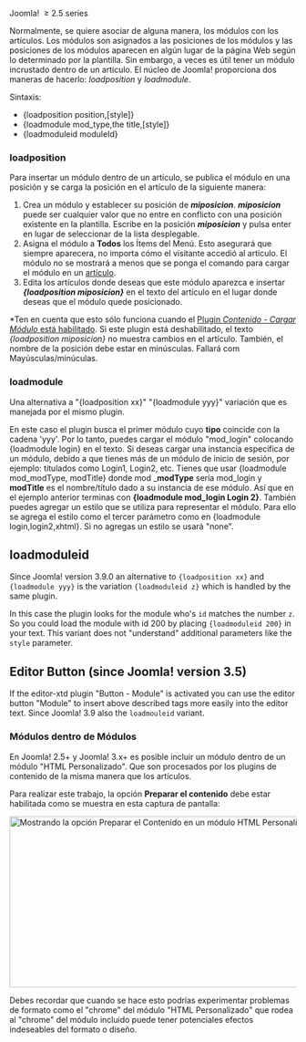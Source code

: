 <!-- Filename: How_do_you_put_a_module_inside_an_article%3F / Display title: ¿Como se puede poner un módulo dentro de un artículo? -->

Joomla!  <span class="small">≥ </span>2.5 series

Normalmente, se quiere asociar de alguna manera, los módulos con los
artículos. Los módulos son asignados a las posiciones de los módulos y
las posiciones de los módulos aparecen en algún lugar de la página Web
según lo determinado por la plantilla. Sin embargo, a veces es útil
tener un módulo incrustado dentro de un artículo. El núcleo de Joomla!
proporciona dos maneras de hacerlo: *loadposition* y *loadmodule*.

Sintaxis:

- {loadposition position,\[style\]}
- {loadmodule mod_type,the title,\[style\]}
- {loadmoduleid moduleId}

### loadposition

Para insertar un módulo dentro de un artículo, se publica el módulo en
una posición y se carga la posición en el artículo de la siguiente
manera:

1.  Crea un módulo y establecer su posición de ***miposicion***.
    ***miposicion*** puede ser cualquier valor que no entre en conflicto
    con una posición existente en la plantilla. Escribe en la posición
    ***miposicion*** y pulsa enter en lugar de seleccionar de la lista
    desplegable.
2.  Asigna el módulo a **Todos** los Ítems del Menú. Esto asegurará que
    siempre aparecera, no importa cómo el visitante accedió al artículo.
    El módulo no se mostrará a menos que se ponga el comando para cargar
    el módulo en un
    [artículo](https://docs.joomla.org/article "Special:MyLanguage/article").
3.  Edita los artículos donde deseas que este módulo aparezca e insertar
    ***{loadposition miposicion}*** en el texto del artículo en el lugar
    donde deseas que el módulo quede posicionado.

\*Ten en cuenta que esto sólo funciona cuando el [Plugin *Contenido -
Cargar Módulo* está
habilitado](https://docs.joomla.org/Help25:Extensions_Plugin_Manager_Edit#Content_-_Load_Modules "Special:MyLanguage/Help25:Extensions Plugin Manager Edit").
Si este plugin está deshabilitado, el texto *{loadposition miposicion}*
no muestra cambios en el artículo. También, el nombre de la posición
debe estar en minúsculas. Fallará com Mayúsculas/minúculas.

### loadmodule

Una alternativa a "{loadposition xx}" "{loadmodule yyy}" variación que
es manejada por el mismo plugin.

En este caso el plugin busca el primer módulo cuyo **tipo** coincide con
la cadena 'yyy'. Por lo tanto, puedes cargar el módulo "mod_login"
colocando {loadmodule login} en el texto. Si deseas cargar una instancia
específica de un módulo, debido a que tienes más de un módulo de inicio
de sesión, por ejemplo: titulados como Login1, Login2, etc. Tienes que
usar {loadmodule mod_modType, modTitle} donde mod \_**modType** sería
mod_login y **modTitle** es el nombre/título dado a su instancia de ese
módulo. Así que en el ejemplo anterior terminas con **{loadmodule
mod_login Login 2}**. También puedes agregar un estilo que se utiliza
para representar el módulo. Para ello se agrega el estilo como el tercer
parámetro como en {loadmodule login,login2,xhtml}. Si no agregas un
estilo se usará "none".

## loadmoduleid

Since Joomla! version 3.9.0 an alternative to `{loadposition xx}` and
`{loadmodule yyy}` is the variation `{loadmoduleid z}` which is handled
by the same plugin.

In this case the plugin looks for the module who's `id` matches the
number `z`. So you could load the module with id 200 by placing
`{loadmoduleid 200}` in your text. This variant does not "understand"
additional parameters like the `style` parameter.

## Editor Button (since Joomla! version 3.5)

If the editor-xtd plugin "Button - Module" is activated you can use the
editor button "Module" to insert above described tags more easily into
the editor text. Since Joomla! 3.9 also the `loadmouleid` variant.

### Módulos dentro de Módulos

En Joomla! 2.5+ y Joomla! 3.x+ es
posible incluir un módulo dentro de un módulo "HTML Personalizado". Que
son procesados por los plugins de contenido de la misma manera que los
artículos.

Para realizar este trabajo, la opción **Preparar el contenido** debe
estar habilitada como se muestra en esta captura de pantalla:

<img
src="https://docs.joomla.org/images/4/48/J3x_custom_html_prepare_content_option-es.png"
decoding="async" data-file-width="635" data-file-height="300"
width="635" height="300"
alt="Mostrando la opción Preparar el Contenido en un módulo HTML Personalizado." />

Debes recordar que cuando se hace esto podrías experimentar problemas de
formato como el "chrome" del módulo "HTML Personalizado" que rodea al
"chrome" del módulo incluido puede tener potenciales efectos indeseables
del formato o diseño.
